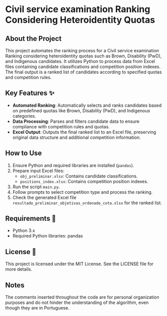 # Civil service examination Ranking Considering Heteroidentity Quotas

## About the Project
This project automates the ranking process for a Civil service examination Ranking considering heteroidentity quotas such as Brown, Disability (PwD), and Indigenous candidates. It utilizes Python to process data from Excel files containing candidate classifications and competition position indexes. The final output is a ranked list of candidates according to specified quotas and competition rules.

## Key Features ✨
* **Automated Ranking**: Automatically selects and ranks candidates based on predefined quotas like Brown, Disability (PwD), and Indigenous categories.
* **Data Processing**: Parses and filters candidate data to ensure compliance with competition rules and quotas.
* **Excel Output**: Outputs the final ranked list to an Excel file, preserving original data structure and additional competition information.

## How to Use
1. Ensure Python and required libraries are installed (`pandas`).
2. Prepare input Excel files:
   - `obj_preliminar.xlsx`: Contains candidate classifications.
   - `positions_index.xlsx`: Contains competition position indexes.
3. Run the script `main.py`.
4. Follow prompts to select competition type and process the ranking.
5. Check the generated Excel file `resultado_preliminar_objetivas_ordenado_cota.xlsx` for the ranked list.

## Requirements 🧰
- Python 3.x
- Required Python libraries: pandas

## License 📄
This project is licensed under the MIT License. See the LICENSE file for more details.

## Notes
The comments inserted throughout the code are for personal organization purposes and do not hinder the understanding of the algorithm, even though they are in Portuguese.
